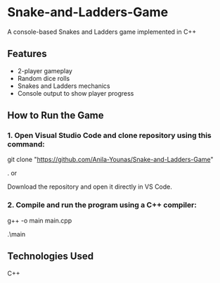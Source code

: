# Snake-and-Ladders-Game
A console-based Snakes and Ladders game implemented in C++


## Features
- 2-player gameplay
- Random dice rolls
- Snakes and Ladders mechanics
- Console output to show player progress

## How to Run the Game
### 1. Open Visual Studio Code and clone repository using this command:
git clone "https://github.com/Anila-Younas/Snake-and-Ladders-Game"

.                         or 
                         
Download the repository and open it directly in VS Code. 
   
### 2. Compile and run the program using a C++ compiler:
g++ -o main main.cpp

.\main

## Technologies Used
C++
